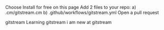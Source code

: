Choose Install for free on this page
Add 2 files to your repo:
a) .cm/gitstream.cm
b) .github/workflows/gitstream.yml
Open a pull request

gitstream
Learning gitstream
i am new at gitstream
